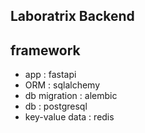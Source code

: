 ## Laboratrix Backend

## framework
- app : fastapi
- ORM : sqlalchemy
- db migration : alembic
- db : postgresql
- key-value data : redis